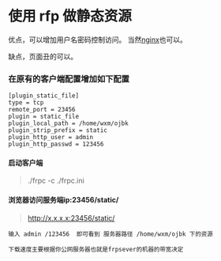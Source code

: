 # 使用 rfp 做静态资源

优点，可以增加用户名密码控制访问。 当然[nginx](https://github.com/xx13295/MD-Note/blob/master/nginx/nginx%E9%9D%99%E6%80%81%E8%B5%84%E6%BA%90%E5%A2%9E%E5%8A%A0%E8%AE%BF%E9%97%AE%E6%8E%A7%E5%88%B6.md)也可以。

缺点，页面丑的可以。
	
### 在原有的客户端配置增加如下配置 

	[plugin_static_file]
	type = tcp
	remote_port = 23456             			
	plugin = static_file
	plugin_local_path = /home/wxm/ojbk
	plugin_strip_prefix = static
	plugin_http_user = admin
	plugin_http_passwd = 123456
	

#### 启动客户端

>./frpc -c ./frpc.ini

#### 浏览器访问服务端ip:23456/static/

>http://x.x.x.x:23456/static/

	输入 admin /123456  即可看到 服务器路径 /home/wxm/ojbk 下的资源
	
	下载速度主要根据你公网服务器也就是frpsever的机器的带宽决定 
